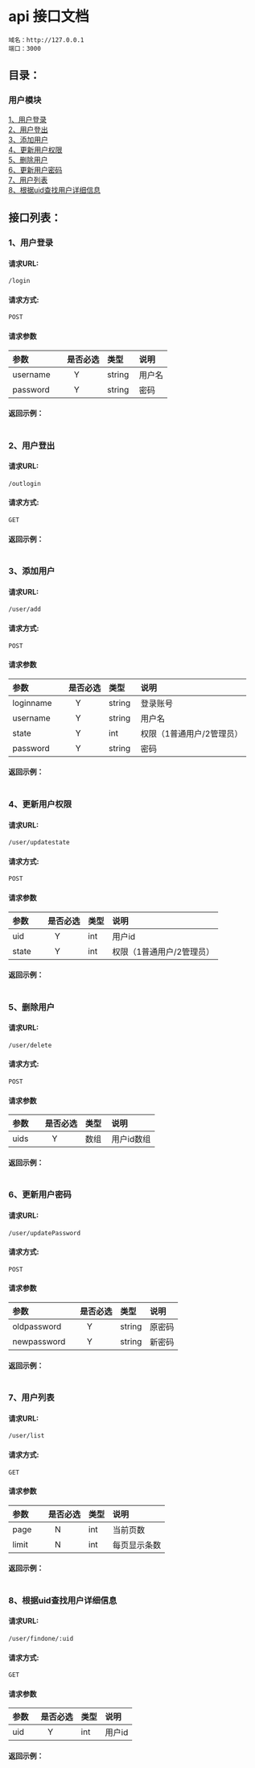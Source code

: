# api 接口文档
```
域名：http://127.0.0.1
端口：3000
```

## 目录：
### 用户模块
[1、用户登录](#1用户登录)<br/>
[2、用户登出](#2用户登出)<br/>
[3、添加用户](#3添加用户)<br/>
[4、更新用户权限](#4更新用户权限)<br/>
[5、删除用户](#5删除用户)<br/>
[6、更新用户密码](#6更新用户密码)<br/>
[7、用户列表](#7用户列表)<br/>
[8、根据uid查找用户详细信息](#8根据uid查找用户详细信息)<br/>

## 接口列表：

### 1、用户登录
#### 请求URL:  
```
/login
```

#### 请求方式: 
```
POST
```

#### 请求参数

|参数|是否必选|类型|说明|
|:-----|:-------:|:-----|:-----|
|username      |Y       |string  |用户名|
|password      |Y       |string  |密码|

#### 返回示例：

```javascript

```

### 2、用户登出
#### 请求URL:  
```
/outlogin
```

#### 请求方式: 
```
GET
```

#### 返回示例：

```javascript

```

### 3、添加用户
#### 请求URL:  
```
/user/add
```

#### 请求方式: 
```
POST
```

#### 请求参数

|参数|是否必选|类型|说明|
|:-----|:-------:|:-----|:-----|
|loginname      |Y       |string  |登录账号|
|username      |Y       |string  |用户名|
|state      |Y       |int  |权限（1普通用户/2管理员）|
|password      |Y       |string  |密码|

#### 返回示例：

```javascript

```

### 4、更新用户权限
#### 请求URL:  
```
/user/updatestate
```

#### 请求方式: 
```
POST
```

#### 请求参数

|参数|是否必选|类型|说明|
|:-----|:-------:|:-----|:-----|
|uid      |Y       |int  |用户id|
|state      |Y       |int  |权限（1普通用户/2管理员）|


#### 返回示例：

```javascript

```

### 5、删除用户
#### 请求URL:  
```
/user/delete
```

#### 请求方式: 
```
POST
```

#### 请求参数

|参数|是否必选|类型|说明|
|:-----|:-------:|:-----|:-----|
|uids      |Y       |数组  |用户id数组|

#### 返回示例：

```javascript

```

### 6、更新用户密码
#### 请求URL:  
```
/user/updatePassword
```

#### 请求方式: 
```
POST
```

#### 请求参数

|参数|是否必选|类型|说明|
|:-----|:-------:|:-----|:-----|
|oldpassword      |Y       |string |原密码|
|newpassword     |Y       |string |新密码|

#### 返回示例：

```javascript

```

### 7、用户列表
#### 请求URL:  
```
/user/list
```

#### 请求方式: 
```
GET
```

#### 请求参数

|参数|是否必选|类型|说明|
|:-----|:-------:|:-----|:-----|
|page      |N       |int|当前页数|
|limit     |N       |int  |每页显示条数|

#### 返回示例：

```javascript

```
### 8、根据uid查找用户详细信息
#### 请求URL:
```
/user/findone/:uid
```

#### 请求方式: 
```
GET
```

#### 请求参数

|参数|是否必选|类型|说明|
|:-----|:-------:|:-----|:-----|
|uid      |Y       |int|用户id|


#### 返回示例：

```javascript

```
